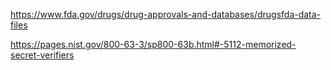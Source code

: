 https://www.fda.gov/drugs/drug-approvals-and-databases/drugsfda-data-files


https://pages.nist.gov/800-63-3/sp800-63b.html#-5112-memorized-secret-verifiers